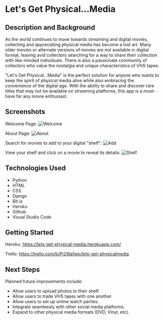 # Let's Get Physical...Media

## Description and Background
As the world continues to move towards streaming and digital movies, collecting and appreciating physical media has become a lost art. Many older movies or alternate versions of movies are not available in digital format, leaving avid collectors searching for a way to share their collection with like-minded individuals.  There is also a passionate community of collectors who value the nostalgia and unique characteristics of VHS tapes. 

"Let's Get Physical...Media" is the perfect solution for anyone who wants to keep the spirit of physical media alive while also embracing the convenience of the digital age. With the ability to share and discover rare titles that may not be available on streaming platforms, this app is a must-have for any movie enthusiast.
 

## Screenshots
Welcome Page:
![Welcome](https://i.imgur.com/u9iLaRd.png "Welcom")

About Page:
![About](https://imgur.com/VU9Tzmq.png "Detail")

Search for movies to add to your digital "shelf":
![Add](https://imgur.com/EuqaCrt.png "Add")

View your shelf and click on a movie to reveal its details:
![Shelf](https://imgur.com/AB61QVd.png "Shelf")

## Technologies Used
- Python
- HTML
- CSS
- Django
- Bit.io
- Heroku
- Github
- Visual Studio Code

## Getting Started
Heroku:
https://lets-get-physical-media.herokuapp.com/ 

Trello:
https://trello.com/b/Pj2Wa1wp/lets-get-physicalmedia 

## Next Steps
Planned future improvements include:
- Allow users to upload photos to their shelf.
- Allow users to trade VHS tapes with one another.
- Allow users to set up online watch parties.
- Integrate seamlessly with other social media platforms.
- Expand to other physical media formats (DVD, Vinyl, etc).